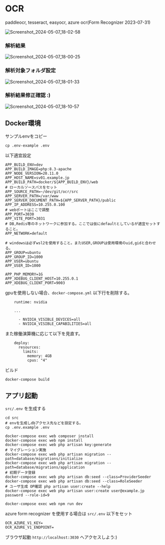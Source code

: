 # OCR

paddleocr, tesseract, easyocr, azure ocr(Form Recognizer 2023-07-31)

![Screenshot_2024-05-07_18-02-58](https://github.com/yoshida-kazuo/ocr/assets/54158856/1d2bb236-ebde-4fcd-aae3-4ffdb2ec12c1)
### 解析結果
![Screenshot_2024-05-07_18-00-25](https://github.com/yoshida-kazuo/ocr/assets/54158856/190ecf83-5e1d-49f4-b799-c1d90cefa206)
### 解析対象フォルダ設定
![Screenshot_2024-05-07_18-01-33](https://github.com/yoshida-kazuo/ocr/assets/54158856/22d8e72f-9b69-4663-b76d-93ad1501e918)
### 解析結果修正確認 :)
![Screenshot_2024-05-07_18-10-57](https://github.com/yoshida-kazuo/ocr/assets/54158856/748f7eb8-8470-43a1-ac11-fb578a673ae1)

## Docker環境
サンプルenvをコピー
```
cp .env-example .env
```

以下適宜設定
```
APP_BUILD_ENV=dev
APP_BUILD_IMAGE=php:8.3-apache
APP_NODE_VERSION=20.11.0
APP_HOST_NAME=sv01.example.jp
APP_BUILD_PATH=docker/${APP_BUILD_ENV}/web
# ローカルソースパスをセット
APP_SOURCE_PATH=~/dev/git/ocr/src
APP_SERVER_PATH=/var/www
APP_SERVER_DOCUMENT_PATH=${APP_SERVER_PATH}/public
APP_IP_ADDRESS=10.255.0.100
# webポートはここで調整
APP_PORT=3030
APP_VITE_PORT=3031
# DB,Redis等のネットワークに参加する。ここでは仮にdefaultとしているが適宜セットすること。
APP_NETWORK=default

# windowsは必ずwsl2を使用すること。またUSER,GROUPは使用環境のuid,gidと合わせる。
APP_GROUP=ubuntu
APP_GROUP_ID=1000
APP_USER=ubuntu
APP_USER_ID=1000

APP_PHP_MEMORY=1G
APP_XDEBUG_CLIENT_HOST=10.255.0.1
APP_XDEBUG_CLIENT_PORT=9003
```

gpuを使用しない場合、`docker-compose.yml` 以下行を削除する。
```
    runtime: nvidia

    ...

      - NVIDIA_VISIBLE_DEVICES=all
      - NVIDIA_VISIBLE_CAPABILITIES=all
```

また稼働演算機に応じて以下を見直す。
```
    deploy:
      resources:
        limits:
          memory: 4GB
          cpus: "4"
```

ビルド
```
docker-compose build
```

## アプリ起動
`src/.env` を生成する
```
cd src
# envを生成しdbアクセス先などを設定する。
cp .env.example .env

docker-compose exec web composer install
docker-compose exec web npm install
docker-compose exec web php artisan key:generate
# マイグレーション実施
docker-compose exec web php artisan migration --path=database/migrations/initialize
docker-compose exec web php artisan migration --path=database/migrations/application
# 初期データ登録
docker-compose exec web php artisan db:seed --class=ProviderSeeder
docker-compose exec web php artisan db:seed --class=RoleSeeder
# ユーザ生成 OP確認 php artisan user:create --help
docker-compose exec web php artisan user:create user@example.jp password --role-id=9

docker-compose exec web npm run dev
```

azure form recognizer を使用する場合は `src/.env` 以下をセット
```
OCR_AZURE_V1_KEY=
OCR_AZURE_V1_ENDPOINT=
```

ブラウザ起動 `http://localhost:3030` へアクセスしよう:)
